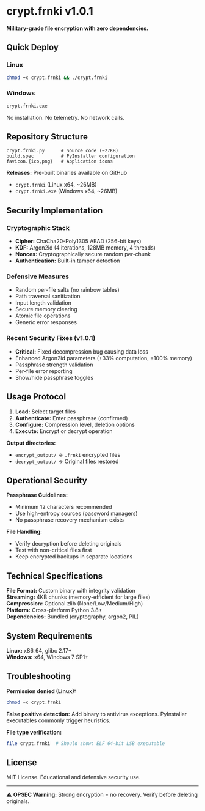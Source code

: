 # crypt.frnki v1.0.1

**Military-grade file encryption with zero dependencies.**

## Quick Deploy

### Linux
```bash
chmod +x crypt.frnki && ./crypt.frnki
```

### Windows
```cmd
crypt.frnki.exe
```

No installation. No telemetry. No network calls.

## Repository Structure

```
crypt.frnki.py      # Source code (~27KB)
build.spec          # PyInstaller configuration
favicon.{ico,png}   # Application icons
```

**Releases:** Pre-built binaries available on GitHub
- `crypt.frnki` (Linux x64, ~26MB)
- `crypt.frnki.exe` (Windows x64, ~26MB)

## Security Implementation

### Cryptographic Stack
- **Cipher:** ChaCha20-Poly1305 AEAD (256-bit keys)
- **KDF:** Argon2id (4 iterations, 128MB memory, 4 threads)
- **Nonces:** Cryptographically secure random per-chunk
- **Authentication:** Built-in tamper detection

### Defensive Measures
- Random per-file salts (no rainbow tables)
- Path traversal sanitization
- Input length validation
- Secure memory clearing
- Atomic file operations
- Generic error responses

### Recent Security Fixes (v1.0.1)
- **Critical:** Fixed decompression bug causing data loss
- Enhanced Argon2id parameters (+33% computation, +100% memory)
- Passphrase strength validation
- Per-file error reporting
- Show/hide passphrase toggles

## Usage Protocol

1. **Load:** Select target files
2. **Authenticate:** Enter passphrase (confirmed)
3. **Configure:** Compression level, deletion options
4. **Execute:** Encrypt or decrypt operation

**Output directories:**
- `encrypt_output/` → `.frnki` encrypted files
- `decrypt_output/` → Original files restored

## Operational Security

**Passphrase Guidelines:**
- Minimum 12 characters recommended
- Use high-entropy sources (password managers)
- No passphrase recovery mechanism exists

**File Handling:**
- Verify decryption before deleting originals
- Test with non-critical files first
- Keep encrypted backups in separate locations

## Technical Specifications

**File Format:** Custom binary with integrity validation  
**Streaming:** 4KB chunks (memory-efficient for large files)  
**Compression:** Optional zlib (None/Low/Medium/High)  
**Platform:** Cross-platform Python 3.8+  
**Dependencies:** Bundled (cryptography, argon2, PIL)

## System Requirements

**Linux:** x86_64, glibc 2.17+  
**Windows:** x64, Windows 7 SP1+  

## Troubleshooting

**Permission denied (Linux):**
```bash
chmod +x crypt.frnki
```

**False positive detection:**
Add binary to antivirus exceptions. PyInstaller executables commonly trigger heuristics.

**File type verification:**
```bash
file crypt.frnki  # Should show: ELF 64-bit LSB executable
```

## License

MIT License. Educational and defensive security use.

---

⚠️ **OPSEC Warning:** Strong encryption = no recovery. Verify before deleting originals.